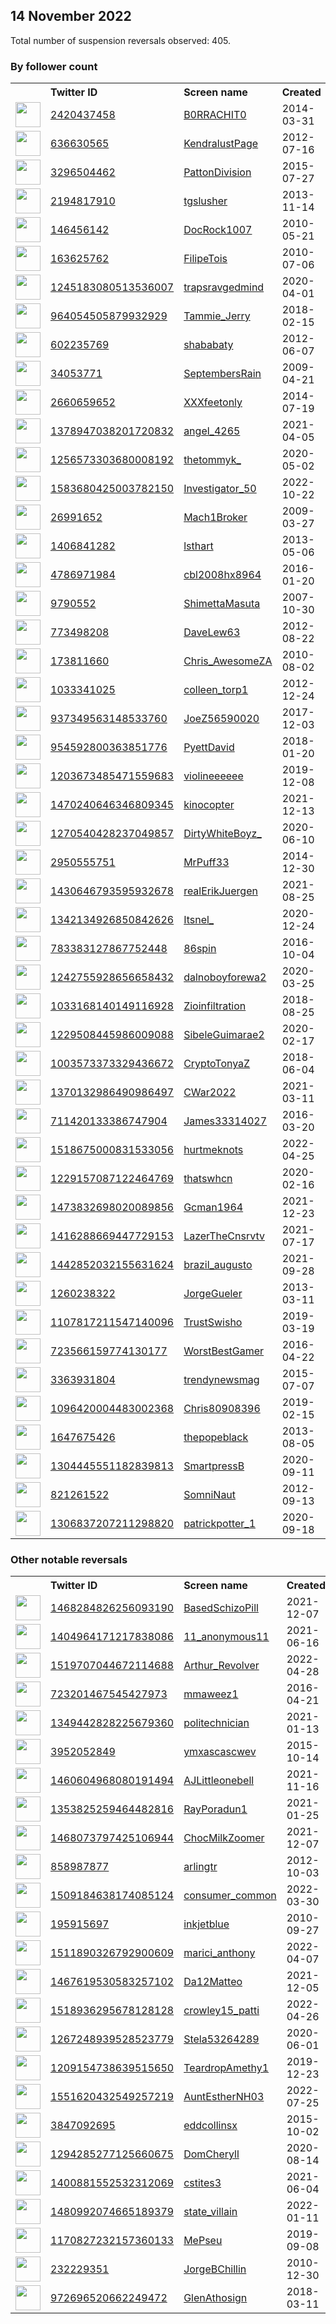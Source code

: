 
## 14 November 2022
Total number of suspension reversals observed: 405.

### By follower count
<table><tr><th></th><th align="left">Twitter ID</th><th align="left">Screen name</th>
<th align="left">Created</th><th align="left">Status</th><th align="left">Suspended</th><th align="left">Followers</th>
<tr><td><a href="https://pbs.twimg.com/profile_images/1619812255696097288/cJ4T0JnB_normal.jpg"><img src="https://pbs.twimg.com/profile_images/1619812255696097288/cJ4T0JnB_normal.jpg" width="40px" height="40px" align="center"/></a></td><td><a href="https://twitter.com/intent/user?user_id=2420437458">2420437458</a></td><td><a href="https://twitter.com/B0RRACHIT0">B0RRACHIT0</a></td><td>2014-03-31</td><td align="center"></td><td></td><td>92443</td></tr>
<tr><td><a href="https://pbs.twimg.com/profile_images/1610608917008072705/387KmAXh_normal.jpg"><img src="https://pbs.twimg.com/profile_images/1610608917008072705/387KmAXh_normal.jpg" width="40px" height="40px" align="center"/></a></td><td><a href="https://twitter.com/intent/user?user_id=636630565">636630565</a></td><td><a href="https://twitter.com/KendralustPage">KendralustPage</a></td><td>2012-07-16</td><td align="center"></td><td>2022-11-08</td><td>52662</td></tr>
<tr><td><a href="https://pbs.twimg.com/profile_images/1347936678581825539/gMIcTIeo_normal.jpg"><img src="https://pbs.twimg.com/profile_images/1347936678581825539/gMIcTIeo_normal.jpg" width="40px" height="40px" align="center"/></a></td><td><a href="https://twitter.com/intent/user?user_id=3296504462">3296504462</a></td><td><a href="https://twitter.com/PattonDivision">PattonDivision</a></td><td>2015-07-27</td><td align="center"></td><td>2022-10-29</td><td>32474</td></tr>
<tr><td><a href="https://pbs.twimg.com/profile_images/1286784468792082435/gkQRbWA1_normal.jpg"><img src="https://pbs.twimg.com/profile_images/1286784468792082435/gkQRbWA1_normal.jpg" width="40px" height="40px" align="center"/></a></td><td><a href="https://twitter.com/intent/user?user_id=2194817910">2194817910</a></td><td><a href="https://twitter.com/tgslusher">tgslusher</a></td><td>2013-11-14</td><td align="center"></td><td>2022-10-29</td><td>31504</td></tr>
<tr><td><a href="https://pbs.twimg.com/profile_images/965888153272791040/JccrryYg_normal.jpg"><img src="https://pbs.twimg.com/profile_images/965888153272791040/JccrryYg_normal.jpg" width="40px" height="40px" align="center"/></a></td><td><a href="https://twitter.com/intent/user?user_id=146456142">146456142</a></td><td><a href="https://twitter.com/DocRock1007">DocRock1007</a></td><td>2010-05-21</td><td align="center"></td><td></td><td>29681</td></tr>
<tr><td><a href="https://pbs.twimg.com/profile_images/1591968118871564291/jNcSCa1e_normal.jpg"><img src="https://pbs.twimg.com/profile_images/1591968118871564291/jNcSCa1e_normal.jpg" width="40px" height="40px" align="center"/></a></td><td><a href="https://twitter.com/intent/user?user_id=163625762">163625762</a></td><td><a href="https://twitter.com/FilipeTois">FilipeTois</a></td><td>2010-07-06</td><td align="center"></td><td></td><td>28052</td></tr>
<tr><td><a href="https://pbs.twimg.com/profile_images/1271947494189039616/4xsa_2sl_normal.jpg"><img src="https://pbs.twimg.com/profile_images/1271947494189039616/4xsa_2sl_normal.jpg" width="40px" height="40px" align="center"/></a></td><td><a href="https://twitter.com/intent/user?user_id=1245183080513536007">1245183080513536007</a></td><td><a href="https://twitter.com/trapsravgedmind">trapsravgedmind</a></td><td>2020-04-01</td><td align="center"></td><td></td><td>22886</td></tr>
<tr><td><a href="https://pbs.twimg.com/profile_images/1596315362877898752/sfoVgTXF_normal.jpg"><img src="https://pbs.twimg.com/profile_images/1596315362877898752/sfoVgTXF_normal.jpg" width="40px" height="40px" align="center"/></a></td><td><a href="https://twitter.com/intent/user?user_id=964054505879932929">964054505879932929</a></td><td><a href="https://twitter.com/Tammie_Jerry">Tammie_Jerry</a></td><td>2018-02-15</td><td align="center">🚫</td><td></td><td>17901</td></tr>
<tr><td><a href="https://pbs.twimg.com/profile_images/1389630084181602305/OCEsGcOo_normal.jpg"><img src="https://pbs.twimg.com/profile_images/1389630084181602305/OCEsGcOo_normal.jpg" width="40px" height="40px" align="center"/></a></td><td><a href="https://twitter.com/intent/user?user_id=602235769">602235769</a></td><td><a href="https://twitter.com/shababaty">shababaty</a></td><td>2012-06-07</td><td align="center"></td><td></td><td>17859</td></tr>
<tr><td><a href="https://pbs.twimg.com/profile_images/1617382921937080323/Wtr3AKpr_normal.jpg"><img src="https://pbs.twimg.com/profile_images/1617382921937080323/Wtr3AKpr_normal.jpg" width="40px" height="40px" align="center"/></a></td><td><a href="https://twitter.com/intent/user?user_id=34053771">34053771</a></td><td><a href="https://twitter.com/SeptembersRain">SeptembersRain</a></td><td>2009-04-21</td><td align="center"></td><td>2022-10-16</td><td>14896</td></tr>
<tr><td><a href="https://pbs.twimg.com/profile_images/563393863922888704/AExvHNG7_normal.jpeg"><img src="https://pbs.twimg.com/profile_images/563393863922888704/AExvHNG7_normal.jpeg" width="40px" height="40px" align="center"/></a></td><td><a href="https://twitter.com/intent/user?user_id=2660659652">2660659652</a></td><td><a href="https://twitter.com/XXXfeetonly">XXXfeetonly</a></td><td>2014-07-19</td><td align="center"></td><td>2022-11-07</td><td>13685</td></tr>
<tr><td><a href="https://pbs.twimg.com/profile_images/1378947822364602371/YtHnXPT4_normal.jpg"><img src="https://pbs.twimg.com/profile_images/1378947822364602371/YtHnXPT4_normal.jpg" width="40px" height="40px" align="center"/></a></td><td><a href="https://twitter.com/intent/user?user_id=1378947038201720832">1378947038201720832</a></td><td><a href="https://twitter.com/angel_4265">angel_4265</a></td><td>2021-04-05</td><td align="center"></td><td>2022-10-29</td><td>13431</td></tr>
<tr><td><a href="https://pbs.twimg.com/profile_images/1631482532310007811/gRw7ogQF_normal.jpg"><img src="https://pbs.twimg.com/profile_images/1631482532310007811/gRw7ogQF_normal.jpg" width="40px" height="40px" align="center"/></a></td><td><a href="https://twitter.com/intent/user?user_id=1256573303680008192">1256573303680008192</a></td><td><a href="https://twitter.com/thetommyk_">thetommyk_</a></td><td>2020-05-02</td><td align="center"></td><td></td><td>12493</td></tr>
<tr><td><a href="https://pbs.twimg.com/profile_images/1583681960781791237/fEeihg6L_normal.jpg"><img src="https://pbs.twimg.com/profile_images/1583681960781791237/fEeihg6L_normal.jpg" width="40px" height="40px" align="center"/></a></td><td><a href="https://twitter.com/intent/user?user_id=1583680425003782150">1583680425003782150</a></td><td><a href="https://twitter.com/Investigator_50">Investigator_50</a></td><td>2022-10-22</td><td align="center"></td><td>2022-11-06</td><td>11928</td></tr>
<tr><td><a href="https://pbs.twimg.com/profile_images/618060006/rfw_01-08-10_normal.jpg"><img src="https://pbs.twimg.com/profile_images/618060006/rfw_01-08-10_normal.jpg" width="40px" height="40px" align="center"/></a></td><td><a href="https://twitter.com/intent/user?user_id=26991652">26991652</a></td><td><a href="https://twitter.com/Mach1Broker">Mach1Broker</a></td><td>2009-03-27</td><td align="center"></td><td>2022-10-28</td><td>11767</td></tr>
<tr><td><a href="https://pbs.twimg.com/profile_images/1465380593592639494/_SnouXtg_normal.jpg"><img src="https://pbs.twimg.com/profile_images/1465380593592639494/_SnouXtg_normal.jpg" width="40px" height="40px" align="center"/></a></td><td><a href="https://twitter.com/intent/user?user_id=1406841282">1406841282</a></td><td><a href="https://twitter.com/lsthart">lsthart</a></td><td>2013-05-06</td><td align="center"></td><td>2022-11-13</td><td>11494</td></tr>
<tr><td><a href="https://pbs.twimg.com/profile_images/1631975238459170827/ZcN1-p3F_normal.jpg"><img src="https://pbs.twimg.com/profile_images/1631975238459170827/ZcN1-p3F_normal.jpg" width="40px" height="40px" align="center"/></a></td><td><a href="https://twitter.com/intent/user?user_id=4786971984">4786971984</a></td><td><a href="https://twitter.com/cbl2008hx8964">cbl2008hx8964</a></td><td>2016-01-20</td><td align="center"></td><td></td><td>9047</td></tr>
<tr><td><a href="https://pbs.twimg.com/profile_images/1347583309728149508/crqFWobm_normal.png"><img src="https://pbs.twimg.com/profile_images/1347583309728149508/crqFWobm_normal.png" width="40px" height="40px" align="center"/></a></td><td><a href="https://twitter.com/intent/user?user_id=9790552">9790552</a></td><td><a href="https://twitter.com/ShimettaMasuta">ShimettaMasuta</a></td><td>2007-10-30</td><td align="center"></td><td>2022-02-26</td><td>7638</td></tr>
<tr><td><a href="https://pbs.twimg.com/profile_images/1657748559490416644/qiiBL8of_normal.jpg"><img src="https://pbs.twimg.com/profile_images/1657748559490416644/qiiBL8of_normal.jpg" width="40px" height="40px" align="center"/></a></td><td><a href="https://twitter.com/intent/user?user_id=773498208">773498208</a></td><td><a href="https://twitter.com/DaveLew63">DaveLew63</a></td><td>2012-08-22</td><td align="center"></td><td></td><td>7305</td></tr>
<tr><td><a href="https://pbs.twimg.com/profile_images/1633523056571211800/XJ9751oK_normal.jpg"><img src="https://pbs.twimg.com/profile_images/1633523056571211800/XJ9751oK_normal.jpg" width="40px" height="40px" align="center"/></a></td><td><a href="https://twitter.com/intent/user?user_id=173811660">173811660</a></td><td><a href="https://twitter.com/Chris_AwesomeZA">Chris_AwesomeZA</a></td><td>2010-08-02</td><td align="center"></td><td></td><td>6922</td></tr>
<tr><td><a href="https://pbs.twimg.com/profile_images/1476207294845227010/bxYfCba4_normal.jpg"><img src="https://pbs.twimg.com/profile_images/1476207294845227010/bxYfCba4_normal.jpg" width="40px" height="40px" align="center"/></a></td><td><a href="https://twitter.com/intent/user?user_id=1033341025">1033341025</a></td><td><a href="https://twitter.com/colleen_torp1">colleen_torp1</a></td><td>2012-12-24</td><td align="center"></td><td>2022-10-29</td><td>6352</td></tr>
<tr><td><a href="https://pbs.twimg.com/profile_images/1625627413446098946/rSQSQcn__normal.jpg"><img src="https://pbs.twimg.com/profile_images/1625627413446098946/rSQSQcn__normal.jpg" width="40px" height="40px" align="center"/></a></td><td><a href="https://twitter.com/intent/user?user_id=937349563148533760">937349563148533760</a></td><td><a href="https://twitter.com/JoeZ56590020">JoeZ56590020</a></td><td>2017-12-03</td><td align="center"></td><td></td><td>6145</td></tr>
<tr><td><a href="https://pbs.twimg.com/profile_images/1402055940510142469/dpXhJX8n_normal.jpg"><img src="https://pbs.twimg.com/profile_images/1402055940510142469/dpXhJX8n_normal.jpg" width="40px" height="40px" align="center"/></a></td><td><a href="https://twitter.com/intent/user?user_id=954592800363851776">954592800363851776</a></td><td><a href="https://twitter.com/PyettDavid">PyettDavid</a></td><td>2018-01-20</td><td align="center"></td><td>2022-10-29</td><td>6116</td></tr>
<tr><td><a href="https://pbs.twimg.com/profile_images/1300448537788940288/S_Z0AJwZ_normal.jpg"><img src="https://pbs.twimg.com/profile_images/1300448537788940288/S_Z0AJwZ_normal.jpg" width="40px" height="40px" align="center"/></a></td><td><a href="https://twitter.com/intent/user?user_id=1203673485471559683">1203673485471559683</a></td><td><a href="https://twitter.com/violineeeeee">violineeeeee</a></td><td>2019-12-08</td><td align="center"></td><td></td><td>5916</td></tr>
<tr><td><a href="https://pbs.twimg.com/profile_images/1633624017386209280/iHu6EjzI_normal.jpg"><img src="https://pbs.twimg.com/profile_images/1633624017386209280/iHu6EjzI_normal.jpg" width="40px" height="40px" align="center"/></a></td><td><a href="https://twitter.com/intent/user?user_id=1470240646346809345">1470240646346809345</a></td><td><a href="https://twitter.com/kinocopter">kinocopter</a></td><td>2021-12-13</td><td align="center"></td><td>2022-08-15</td><td>5800</td></tr>
<tr><td><a href="https://pbs.twimg.com/profile_images/1594888033148493825/ZojCmEoF_normal.jpg"><img src="https://pbs.twimg.com/profile_images/1594888033148493825/ZojCmEoF_normal.jpg" width="40px" height="40px" align="center"/></a></td><td><a href="https://twitter.com/intent/user?user_id=1270540428237049857">1270540428237049857</a></td><td><a href="https://twitter.com/DirtyWhiteBoyz_">DirtyWhiteBoyz_</a></td><td>2020-06-10</td><td align="center"></td><td>2022-10-29</td><td>5793</td></tr>
<tr><td><a href="https://pbs.twimg.com/profile_images/1287414841590845440/X3saGI_W_normal.jpg"><img src="https://pbs.twimg.com/profile_images/1287414841590845440/X3saGI_W_normal.jpg" width="40px" height="40px" align="center"/></a></td><td><a href="https://twitter.com/intent/user?user_id=2950555751">2950555751</a></td><td><a href="https://twitter.com/MrPuff33">MrPuff33</a></td><td>2014-12-30</td><td align="center"></td><td></td><td>5360</td></tr>
<tr><td><a href="https://pbs.twimg.com/profile_images/1648352237851164674/UgVgOVvE_normal.jpg"><img src="https://pbs.twimg.com/profile_images/1648352237851164674/UgVgOVvE_normal.jpg" width="40px" height="40px" align="center"/></a></td><td><a href="https://twitter.com/intent/user?user_id=1430646793595932678">1430646793595932678</a></td><td><a href="https://twitter.com/realErikJuergen">realErikJuergen</a></td><td>2021-08-25</td><td align="center"></td><td>2022-10-29</td><td>5356</td></tr>
<tr><td><a href="https://pbs.twimg.com/profile_images/1552290795016933376/-tSmcaN__normal.jpg"><img src="https://pbs.twimg.com/profile_images/1552290795016933376/-tSmcaN__normal.jpg" width="40px" height="40px" align="center"/></a></td><td><a href="https://twitter.com/intent/user?user_id=1342134926850842626">1342134926850842626</a></td><td><a href="https://twitter.com/Itsnel_">Itsnel_</a></td><td>2020-12-24</td><td align="center"></td><td></td><td>5307</td></tr>
<tr><td><a href="https://pbs.twimg.com/profile_images/1278580479797669888/aYzJPqtw_normal.jpg"><img src="https://pbs.twimg.com/profile_images/1278580479797669888/aYzJPqtw_normal.jpg" width="40px" height="40px" align="center"/></a></td><td><a href="https://twitter.com/intent/user?user_id=783383127867752448">783383127867752448</a></td><td><a href="https://twitter.com/86spin">86spin</a></td><td>2016-10-04</td><td align="center"></td><td>2022-10-29</td><td>5284</td></tr>
<tr><td><a href="https://pbs.twimg.com/profile_images/1604572466583568384/2rxrGAbK_normal.jpg"><img src="https://pbs.twimg.com/profile_images/1604572466583568384/2rxrGAbK_normal.jpg" width="40px" height="40px" align="center"/></a></td><td><a href="https://twitter.com/intent/user?user_id=1242755928656658432">1242755928656658432</a></td><td><a href="https://twitter.com/dalnoboyforewa2">dalnoboyforewa2</a></td><td>2020-03-25</td><td align="center">🚫</td><td>2022-11-09</td><td>4648</td></tr>
<tr><td><a href="https://pbs.twimg.com/profile_images/1307256702480404480/___6PWO7_normal.jpg"><img src="https://pbs.twimg.com/profile_images/1307256702480404480/___6PWO7_normal.jpg" width="40px" height="40px" align="center"/></a></td><td><a href="https://twitter.com/intent/user?user_id=1033168140149116928">1033168140149116928</a></td><td><a href="https://twitter.com/Zioinfiltration">Zioinfiltration</a></td><td>2018-08-25</td><td align="center"></td><td></td><td>4526</td></tr>
<tr><td><a href="https://pbs.twimg.com/profile_images/1559755112146280450/-hf37ph0_normal.png"><img src="https://pbs.twimg.com/profile_images/1559755112146280450/-hf37ph0_normal.png" width="40px" height="40px" align="center"/></a></td><td><a href="https://twitter.com/intent/user?user_id=1229508445986009088">1229508445986009088</a></td><td><a href="https://twitter.com/SibeleGuimarae2">SibeleGuimarae2</a></td><td>2020-02-17</td><td align="center"></td><td>2022-09-08</td><td>4403</td></tr>
<tr><td><a href="https://pbs.twimg.com/profile_images/1564333292836556803/i9u1iovM_normal.png"><img src="https://pbs.twimg.com/profile_images/1564333292836556803/i9u1iovM_normal.png" width="40px" height="40px" align="center"/></a></td><td><a href="https://twitter.com/intent/user?user_id=1003573373329436672">1003573373329436672</a></td><td><a href="https://twitter.com/CryptoTonyaZ">CryptoTonyaZ</a></td><td>2018-06-04</td><td align="center">🔒</td><td>2022-10-28</td><td>4241</td></tr>
<tr><td><a href="https://pbs.twimg.com/profile_images/1510432970125029382/UVLJIoyL_normal.jpg"><img src="https://pbs.twimg.com/profile_images/1510432970125029382/UVLJIoyL_normal.jpg" width="40px" height="40px" align="center"/></a></td><td><a href="https://twitter.com/intent/user?user_id=1370132986490986497">1370132986490986497</a></td><td><a href="https://twitter.com/CWar2022">CWar2022</a></td><td>2021-03-11</td><td align="center"></td><td>2022-10-29</td><td>4211</td></tr>
<tr><td><a href="https://pbs.twimg.com/profile_images/1163640148564819968/2CqEFjnT_normal.jpg"><img src="https://pbs.twimg.com/profile_images/1163640148564819968/2CqEFjnT_normal.jpg" width="40px" height="40px" align="center"/></a></td><td><a href="https://twitter.com/intent/user?user_id=711420133386747904">711420133386747904</a></td><td><a href="https://twitter.com/James33314027">James33314027</a></td><td>2016-03-20</td><td align="center"></td><td>2022-10-29</td><td>4079</td></tr>
<tr><td><a href="https://pbs.twimg.com/profile_images/1540014879196606464/nqLTbufz_normal.jpg"><img src="https://pbs.twimg.com/profile_images/1540014879196606464/nqLTbufz_normal.jpg" width="40px" height="40px" align="center"/></a></td><td><a href="https://twitter.com/intent/user?user_id=1518675000831533056">1518675000831533056</a></td><td><a href="https://twitter.com/hurtmeknots">hurtmeknots</a></td><td>2022-04-25</td><td align="center"></td><td>2022-10-27</td><td>3982</td></tr>
<tr><td><a href="https://pbs.twimg.com/profile_images/1380465753950916609/X_ucAT1J_normal.jpg"><img src="https://pbs.twimg.com/profile_images/1380465753950916609/X_ucAT1J_normal.jpg" width="40px" height="40px" align="center"/></a></td><td><a href="https://twitter.com/intent/user?user_id=1229157087122464769">1229157087122464769</a></td><td><a href="https://twitter.com/thatswhcn">thatswhcn</a></td><td>2020-02-16</td><td align="center"></td><td></td><td>3958</td></tr>
<tr><td><a href="https://pbs.twimg.com/profile_images/1637239867519148032/OcWvx5cs_normal.jpg"><img src="https://pbs.twimg.com/profile_images/1637239867519148032/OcWvx5cs_normal.jpg" width="40px" height="40px" align="center"/></a></td><td><a href="https://twitter.com/intent/user?user_id=1473832698020089856">1473832698020089856</a></td><td><a href="https://twitter.com/Gcman1964">Gcman1964</a></td><td>2021-12-23</td><td align="center"></td><td>2022-10-20</td><td>3785</td></tr>
<tr><td><a href="https://pbs.twimg.com/profile_images/1516219221981769729/KhvTaKUL_normal.jpg"><img src="https://pbs.twimg.com/profile_images/1516219221981769729/KhvTaKUL_normal.jpg" width="40px" height="40px" align="center"/></a></td><td><a href="https://twitter.com/intent/user?user_id=1416288669447729153">1416288669447729153</a></td><td><a href="https://twitter.com/LazerTheCnsrvtv">LazerTheCnsrvtv</a></td><td>2021-07-17</td><td align="center"></td><td>2022-10-29</td><td>3720</td></tr>
<tr><td><a href="https://pbs.twimg.com/profile_images/1593824012014358528/FfESyDdH_normal.jpg"><img src="https://pbs.twimg.com/profile_images/1593824012014358528/FfESyDdH_normal.jpg" width="40px" height="40px" align="center"/></a></td><td><a href="https://twitter.com/intent/user?user_id=1442852032155631624">1442852032155631624</a></td><td><a href="https://twitter.com/brazil_augusto">brazil_augusto</a></td><td>2021-09-28</td><td align="center"></td><td>2022-10-29</td><td>3419</td></tr>
<tr><td><a href="https://pbs.twimg.com/profile_images/1545910120672002053/qlszst_q_normal.jpg"><img src="https://pbs.twimg.com/profile_images/1545910120672002053/qlszst_q_normal.jpg" width="40px" height="40px" align="center"/></a></td><td><a href="https://twitter.com/intent/user?user_id=1260238322">1260238322</a></td><td><a href="https://twitter.com/JorgeGueler">JorgeGueler</a></td><td>2013-03-11</td><td align="center"></td><td>2022-08-16</td><td>3275</td></tr>
<tr><td><a href="https://pbs.twimg.com/profile_images/1659206249446248450/8z2WHzVQ_normal.jpg"><img src="https://pbs.twimg.com/profile_images/1659206249446248450/8z2WHzVQ_normal.jpg" width="40px" height="40px" align="center"/></a></td><td><a href="https://twitter.com/intent/user?user_id=1107817211547140096">1107817211547140096</a></td><td><a href="https://twitter.com/TrustSwisho">TrustSwisho</a></td><td>2019-03-19</td><td align="center"></td><td></td><td>3125</td></tr>
<tr><td><a href="https://pbs.twimg.com/profile_images/1643030334337073152/SEtqNDAU_normal.jpg"><img src="https://pbs.twimg.com/profile_images/1643030334337073152/SEtqNDAU_normal.jpg" width="40px" height="40px" align="center"/></a></td><td><a href="https://twitter.com/intent/user?user_id=723566159774130177">723566159774130177</a></td><td><a href="https://twitter.com/WorstBestGamer">WorstBestGamer</a></td><td>2016-04-22</td><td align="center"></td><td>2022-10-29</td><td>3065</td></tr>
<tr><td><a href="https://pbs.twimg.com/profile_images/1605181256173510664/tK2BoSTP_normal.png"><img src="https://pbs.twimg.com/profile_images/1605181256173510664/tK2BoSTP_normal.png" width="40px" height="40px" align="center"/></a></td><td><a href="https://twitter.com/intent/user?user_id=3363931804">3363931804</a></td><td><a href="https://twitter.com/trendynewsmag">trendynewsmag</a></td><td>2015-07-07</td><td align="center"></td><td>2022-08-28</td><td>2866</td></tr>
<tr><td><a href="https://pbs.twimg.com/profile_images/1188587764226449409/zFrxgTaJ_normal.jpg"><img src="https://pbs.twimg.com/profile_images/1188587764226449409/zFrxgTaJ_normal.jpg" width="40px" height="40px" align="center"/></a></td><td><a href="https://twitter.com/intent/user?user_id=1096420004483002368">1096420004483002368</a></td><td><a href="https://twitter.com/Chris80908396">Chris80908396</a></td><td>2019-02-15</td><td align="center"></td><td>2022-10-29</td><td>2845</td></tr>
<tr><td><a href="https://pbs.twimg.com/profile_images/1512540595423784962/I2TSUBM1_normal.jpg"><img src="https://pbs.twimg.com/profile_images/1512540595423784962/I2TSUBM1_normal.jpg" width="40px" height="40px" align="center"/></a></td><td><a href="https://twitter.com/intent/user?user_id=1647675426">1647675426</a></td><td><a href="https://twitter.com/thepopeblack">thepopeblack</a></td><td>2013-08-05</td><td align="center"></td><td>2022-11-07</td><td>2781</td></tr>
<tr><td><a href="https://pbs.twimg.com/profile_images/1307956998642819075/QDR9nj1y_normal.jpg"><img src="https://pbs.twimg.com/profile_images/1307956998642819075/QDR9nj1y_normal.jpg" width="40px" height="40px" align="center"/></a></td><td><a href="https://twitter.com/intent/user?user_id=1304445551182839813">1304445551182839813</a></td><td><a href="https://twitter.com/SmartpressB">SmartpressB</a></td><td>2020-09-11</td><td align="center"></td><td>2022-10-20</td><td>2722</td></tr>
<tr><td><a href="https://pbs.twimg.com/profile_images/1189153157743611905/-bUBjFTu_normal.jpg"><img src="https://pbs.twimg.com/profile_images/1189153157743611905/-bUBjFTu_normal.jpg" width="40px" height="40px" align="center"/></a></td><td><a href="https://twitter.com/intent/user?user_id=821261522">821261522</a></td><td><a href="https://twitter.com/SomniNaut">SomniNaut</a></td><td>2012-09-13</td><td align="center"></td><td>2022-11-11</td><td>2418</td></tr>
<tr><td><a href="https://pbs.twimg.com/profile_images/1617482165750583297/fm_AQtIy_normal.jpg"><img src="https://pbs.twimg.com/profile_images/1617482165750583297/fm_AQtIy_normal.jpg" width="40px" height="40px" align="center"/></a></td><td><a href="https://twitter.com/intent/user?user_id=1306837207211298820">1306837207211298820</a></td><td><a href="https://twitter.com/patrickpotter_1">patrickpotter_1</a></td><td>2020-09-18</td><td align="center"></td><td>2022-10-23</td><td>2400</td></tr>
</table>

### Other notable reversals
<table><tr><th></th><th align="left">Twitter ID</th><th align="left">Screen name</th>
<th align="left">Created</th><th align="left">Status</th><th align="left">Suspended</th><th align="left">Followers</th>
<tr><td><a href="https://pbs.twimg.com/profile_images/1611210330993983490/7BGYpkow_normal.jpg"><img src="https://pbs.twimg.com/profile_images/1611210330993983490/7BGYpkow_normal.jpg" width="40px" height="40px" align="center"/></a></td><td><a href="https://twitter.com/intent/user?user_id=1468284826256093190">1468284826256093190</a></td><td><a href="https://twitter.com/BasedSchizoPill">BasedSchizoPill</a></td><td>2021-12-07</td><td align="center">🚫</td><td>2022-11-11</td><td>1269</td></tr>
<tr><td><a href="https://pbs.twimg.com/profile_images/1460117251223429121/TimMScYD_normal.jpg"><img src="https://pbs.twimg.com/profile_images/1460117251223429121/TimMScYD_normal.jpg" width="40px" height="40px" align="center"/></a></td><td><a href="https://twitter.com/intent/user?user_id=1404964171217838086">1404964171217838086</a></td><td><a href="https://twitter.com/11_anonymous11">11_anonymous11</a></td><td>2021-06-16</td><td align="center"></td><td>2022-10-27</td><td>105</td></tr>
<tr><td><a href="https://pbs.twimg.com/profile_images/1519707498973904902/9CgXVxK8_normal.jpg"><img src="https://pbs.twimg.com/profile_images/1519707498973904902/9CgXVxK8_normal.jpg" width="40px" height="40px" align="center"/></a></td><td><a href="https://twitter.com/intent/user?user_id=1519707044672114688">1519707044672114688</a></td><td><a href="https://twitter.com/Arthur_Revolver">Arthur_Revolver</a></td><td>2022-04-28</td><td align="center">🚫</td><td>2022-09-10</td><td>549</td></tr>
<tr><td><a href="https://pbs.twimg.com/profile_images/1322583159842754561/f-JHw36h_normal.jpg"><img src="https://pbs.twimg.com/profile_images/1322583159842754561/f-JHw36h_normal.jpg" width="40px" height="40px" align="center"/></a></td><td><a href="https://twitter.com/intent/user?user_id=723201467545427973">723201467545427973</a></td><td><a href="https://twitter.com/mmaweez1">mmaweez1</a></td><td>2016-04-21</td><td align="center"></td><td>2022-11-11</td><td>220</td></tr>
<tr><td><a href="https://pbs.twimg.com/profile_images/1361792114791645187/9Z4tmQRM_normal.jpg"><img src="https://pbs.twimg.com/profile_images/1361792114791645187/9Z4tmQRM_normal.jpg" width="40px" height="40px" align="center"/></a></td><td><a href="https://twitter.com/intent/user?user_id=1349442828225679360">1349442828225679360</a></td><td><a href="https://twitter.com/politechnician">politechnician</a></td><td>2021-01-13</td><td align="center"></td><td>2022-10-29</td><td>921</td></tr>
<tr><td><a href="https://pbs.twimg.com/profile_images/1480270353461129220/YbvjC38e_normal.jpg"><img src="https://pbs.twimg.com/profile_images/1480270353461129220/YbvjC38e_normal.jpg" width="40px" height="40px" align="center"/></a></td><td><a href="https://twitter.com/intent/user?user_id=3952052849">3952052849</a></td><td><a href="https://twitter.com/ymxascascwev">ymxascascwev</a></td><td>2015-10-14</td><td align="center"></td><td>2022-10-29</td><td>1652</td></tr>
<tr><td><a href="https://pbs.twimg.com/profile_images/1626965145523220480/I1wODmoV_normal.jpg"><img src="https://pbs.twimg.com/profile_images/1626965145523220480/I1wODmoV_normal.jpg" width="40px" height="40px" align="center"/></a></td><td><a href="https://twitter.com/intent/user?user_id=1460604968080191494">1460604968080191494</a></td><td><a href="https://twitter.com/AJLittleonebell">AJLittleonebell</a></td><td>2021-11-16</td><td align="center"></td><td>2022-10-29</td><td>1464</td></tr>
<tr><td><a href="https://pbs.twimg.com/profile_images/1371601482819112960/HcDOrOLr_normal.jpg"><img src="https://pbs.twimg.com/profile_images/1371601482819112960/HcDOrOLr_normal.jpg" width="40px" height="40px" align="center"/></a></td><td><a href="https://twitter.com/intent/user?user_id=1353825259464482816">1353825259464482816</a></td><td><a href="https://twitter.com/RayPoradun1">RayPoradun1</a></td><td>2021-01-25</td><td align="center"></td><td>2022-10-29</td><td>1035</td></tr>
<tr><td><a href="https://pbs.twimg.com/profile_images/1611512822860767233/DxD2u4X4_normal.jpg"><img src="https://pbs.twimg.com/profile_images/1611512822860767233/DxD2u4X4_normal.jpg" width="40px" height="40px" align="center"/></a></td><td><a href="https://twitter.com/intent/user?user_id=1468073797425106944">1468073797425106944</a></td><td><a href="https://twitter.com/ChocMilkZoomer">ChocMilkZoomer</a></td><td>2021-12-07</td><td align="center"></td><td>2022-11-14</td><td>1308</td></tr>
<tr><td><a href="https://abs.twimg.com/sticky/default_profile_images/default_profile_normal.png"><img src="https://abs.twimg.com/sticky/default_profile_images/default_profile_normal.png" width="40px" height="40px" align="center"/></a></td><td><a href="https://twitter.com/intent/user?user_id=858987877">858987877</a></td><td><a href="https://twitter.com/arlingtr">arlingtr</a></td><td>2012-10-03</td><td align="center"></td><td>2022-10-29</td><td>1111</td></tr>
<tr><td><a href="https://pbs.twimg.com/profile_images/1573362453966110721/pWwc_CTL_normal.jpg"><img src="https://pbs.twimg.com/profile_images/1573362453966110721/pWwc_CTL_normal.jpg" width="40px" height="40px" align="center"/></a></td><td><a href="https://twitter.com/intent/user?user_id=1509184638174085124">1509184638174085124</a></td><td><a href="https://twitter.com/consumer_common">consumer_common</a></td><td>2022-03-30</td><td align="center"></td><td>2022-10-29</td><td>624</td></tr>
<tr><td><a href="https://pbs.twimg.com/profile_images/1604386650682859521/Wv0_sdIM_normal.jpg"><img src="https://pbs.twimg.com/profile_images/1604386650682859521/Wv0_sdIM_normal.jpg" width="40px" height="40px" align="center"/></a></td><td><a href="https://twitter.com/intent/user?user_id=195915697">195915697</a></td><td><a href="https://twitter.com/inkjetblue">inkjetblue</a></td><td>2010-09-27</td><td align="center"></td><td>2022-08-23</td><td>1524</td></tr>
<tr><td><a href="https://pbs.twimg.com/profile_images/1511891221895127043/HF5od8Wi_normal.jpg"><img src="https://pbs.twimg.com/profile_images/1511891221895127043/HF5od8Wi_normal.jpg" width="40px" height="40px" align="center"/></a></td><td><a href="https://twitter.com/intent/user?user_id=1511890326792900609">1511890326792900609</a></td><td><a href="https://twitter.com/marici_anthony">marici_anthony</a></td><td>2022-04-07</td><td align="center">🚫</td><td>2022-10-20</td><td>235</td></tr>
<tr><td><a href="https://pbs.twimg.com/profile_images/1595630558310178816/An3hWhNA_normal.jpg"><img src="https://pbs.twimg.com/profile_images/1595630558310178816/An3hWhNA_normal.jpg" width="40px" height="40px" align="center"/></a></td><td><a href="https://twitter.com/intent/user?user_id=1467619530583257102">1467619530583257102</a></td><td><a href="https://twitter.com/Da12Matteo">Da12Matteo</a></td><td>2021-12-05</td><td align="center"></td><td>2022-10-29</td><td>1793</td></tr>
<tr><td><a href="https://pbs.twimg.com/profile_images/1518936578273558529/9JJ6VIB2_normal.jpg"><img src="https://pbs.twimg.com/profile_images/1518936578273558529/9JJ6VIB2_normal.jpg" width="40px" height="40px" align="center"/></a></td><td><a href="https://twitter.com/intent/user?user_id=1518936295678128128">1518936295678128128</a></td><td><a href="https://twitter.com/crowley15_patti">crowley15_patti</a></td><td>2022-04-26</td><td align="center"></td><td>2022-10-29</td><td>184</td></tr>
<tr><td><a href="https://pbs.twimg.com/profile_images/1447742701781278720/PJ2CsTbp_normal.jpg"><img src="https://pbs.twimg.com/profile_images/1447742701781278720/PJ2CsTbp_normal.jpg" width="40px" height="40px" align="center"/></a></td><td><a href="https://twitter.com/intent/user?user_id=1267248939528523779">1267248939528523779</a></td><td><a href="https://twitter.com/Stela53264289">Stela53264289</a></td><td>2020-06-01</td><td align="center"></td><td>2022-10-29</td><td>448</td></tr>
<tr><td><a href="https://pbs.twimg.com/profile_images/1637177586777305090/7DdjxxN1_normal.jpg"><img src="https://pbs.twimg.com/profile_images/1637177586777305090/7DdjxxN1_normal.jpg" width="40px" height="40px" align="center"/></a></td><td><a href="https://twitter.com/intent/user?user_id=1209154738639515650">1209154738639515650</a></td><td><a href="https://twitter.com/TeardropAmethy1">TeardropAmethy1</a></td><td>2019-12-23</td><td align="center"></td><td>2022-10-29</td><td>1507</td></tr>
<tr><td><a href="https://pbs.twimg.com/profile_images/1608907592440365056/4LXM3_jV_normal.jpg"><img src="https://pbs.twimg.com/profile_images/1608907592440365056/4LXM3_jV_normal.jpg" width="40px" height="40px" align="center"/></a></td><td><a href="https://twitter.com/intent/user?user_id=1551620432549257219">1551620432549257219</a></td><td><a href="https://twitter.com/AuntEstherNH03">AuntEstherNH03</a></td><td>2022-07-25</td><td align="center"></td><td>2022-10-29</td><td>1271</td></tr>
<tr><td><a href="https://pbs.twimg.com/profile_images/1354148519716786177/Q7ebHlRs_normal.jpg"><img src="https://pbs.twimg.com/profile_images/1354148519716786177/Q7ebHlRs_normal.jpg" width="40px" height="40px" align="center"/></a></td><td><a href="https://twitter.com/intent/user?user_id=3847092695">3847092695</a></td><td><a href="https://twitter.com/eddcollinsx">eddcollinsx</a></td><td>2015-10-02</td><td align="center"></td><td></td><td>104</td></tr>
<tr><td><a href="https://pbs.twimg.com/profile_images/1453199548189487106/kYrUzyC5_normal.jpg"><img src="https://pbs.twimg.com/profile_images/1453199548189487106/kYrUzyC5_normal.jpg" width="40px" height="40px" align="center"/></a></td><td><a href="https://twitter.com/intent/user?user_id=1294285277125660675">1294285277125660675</a></td><td><a href="https://twitter.com/DomCheryll">DomCheryll</a></td><td>2020-08-14</td><td align="center"></td><td>2022-10-29</td><td>1779</td></tr>
<tr><td><a href="https://pbs.twimg.com/profile_images/1470907955767828481/EbVHE5n6_normal.jpg"><img src="https://pbs.twimg.com/profile_images/1470907955767828481/EbVHE5n6_normal.jpg" width="40px" height="40px" align="center"/></a></td><td><a href="https://twitter.com/intent/user?user_id=1400881552532312069">1400881552532312069</a></td><td><a href="https://twitter.com/cstites3">cstites3</a></td><td>2021-06-04</td><td align="center"></td><td>2022-10-29</td><td>209</td></tr>
<tr><td><a href="https://pbs.twimg.com/profile_images/1564095797771309056/KobMAuQq_normal.jpg"><img src="https://pbs.twimg.com/profile_images/1564095797771309056/KobMAuQq_normal.jpg" width="40px" height="40px" align="center"/></a></td><td><a href="https://twitter.com/intent/user?user_id=1480992074665189379">1480992074665189379</a></td><td><a href="https://twitter.com/state_villain">state_villain</a></td><td>2022-01-11</td><td align="center"></td><td>2022-10-23</td><td>434</td></tr>
<tr><td><a href="https://pbs.twimg.com/profile_images/1171059287839399937/HS8RXHLs_normal.jpg"><img src="https://pbs.twimg.com/profile_images/1171059287839399937/HS8RXHLs_normal.jpg" width="40px" height="40px" align="center"/></a></td><td><a href="https://twitter.com/intent/user?user_id=1170827232157360133">1170827232157360133</a></td><td><a href="https://twitter.com/MePseu">MePseu</a></td><td>2019-09-08</td><td align="center"></td><td>2022-03-31</td><td>56</td></tr>
<tr><td><a href="https://pbs.twimg.com/profile_images/950947470439272448/a4QZr5Mg_normal.jpg"><img src="https://pbs.twimg.com/profile_images/950947470439272448/a4QZr5Mg_normal.jpg" width="40px" height="40px" align="center"/></a></td><td><a href="https://twitter.com/intent/user?user_id=232229351">232229351</a></td><td><a href="https://twitter.com/JorgeBChillin">JorgeBChillin</a></td><td>2010-12-30</td><td align="center">🔒</td><td></td><td>1339</td></tr>
<tr><td><a href="https://pbs.twimg.com/profile_images/1401381526449786887/ShyoQmzL_normal.jpg"><img src="https://pbs.twimg.com/profile_images/1401381526449786887/ShyoQmzL_normal.jpg" width="40px" height="40px" align="center"/></a></td><td><a href="https://twitter.com/intent/user?user_id=972696520662249472">972696520662249472</a></td><td><a href="https://twitter.com/GlenAthosign">GlenAthosign</a></td><td>2018-03-11</td><td align="center"></td><td>2022-10-29</td><td>2343</td></tr>
</table>
